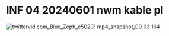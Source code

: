 # INF 04 20240601 nwm kable pl
![twittervid com_Blue_Zeph_e50291 mp4_snapshot_00 03 164](https://github.com/user-attachments/assets/09aeaf80-5187-43a6-97c0-597be2bb3b7f)
